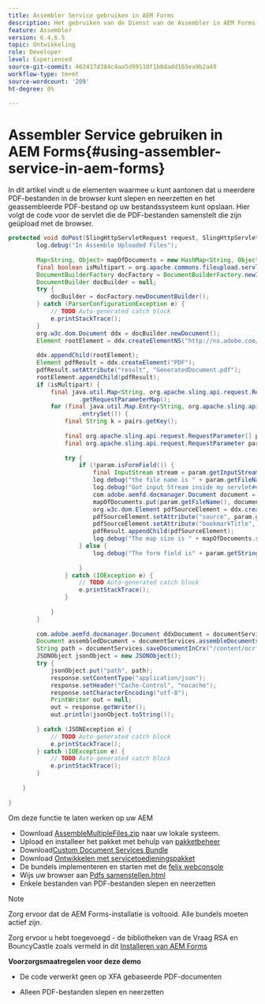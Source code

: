 ```yaml
---
title: Assembler Service gebruiken in AEM Forms
description: Het gebruiken van de Dienst van de Assembler in AEM Forms om veelvoudige pdf- dossiers samen te stellen
feature: Assembler
version: 6.4,6.5
topic: Ontwikkeling
role: Developer
level: Experienced
source-git-commit: 462417d384c4aa5d99110f1b8dadd165ea9b2a49
workflow-type: tm+mt
source-wordcount: '209'
ht-degree: 0%

---
```



# Assembler Service gebruiken in AEM Forms{#using-assembler-service-in-aem-forms}

In dit artikel vindt u de elementen waarmee u kunt aantonen dat u meerdere PDF-bestanden in de browser kunt slepen en neerzetten en het geassembleerde PDF-bestand op uw bestandssysteem kunt opslaan. Hier volgt de code voor de servlet die de PDF-bestanden samenstelt die zijn geüpload met de browser.

```java
protected void doPost(SlingHttpServletRequest request, SlingHttpServletResponse response) {
        log.debug("In Assemble Uploaded Files");
 
        Map<String, Object> mapOfDocuments = new HashMap<String, Object>();
        final boolean isMultipart = org.apache.commons.fileupload.servlet.ServletFileUpload.isMultipartContent(request);
        DocumentBuilderFactory docFactory = DocumentBuilderFactory.newInstance();
        DocumentBuilder docBuilder = null;
        try {
            docBuilder = docFactory.newDocumentBuilder();
        } catch (ParserConfigurationException e) {
            // TODO Auto-generated catch block
            e.printStackTrace();
        }
        org.w3c.dom.Document ddx = docBuilder.newDocument();
        Element rootElement = ddx.createElementNS("http://ns.adobe.com/DDX/1.0/", "DDX");
 
        ddx.appendChild(rootElement);
        Element pdfResult = ddx.createElement("PDF");
        pdfResult.setAttribute("result", "GeneratedDocument.pdf");
        rootElement.appendChild(pdfResult);
        if (isMultipart) {
            final java.util.Map<String, org.apache.sling.api.request.RequestParameter[]> params = request
                    .getRequestParameterMap();
            for (final java.util.Map.Entry<String, org.apache.sling.api.request.RequestParameter[]> pairs : params
                    .entrySet()) {
                final String k = pairs.getKey();
 
                final org.apache.sling.api.request.RequestParameter[] pArr = pairs.getValue();
                final org.apache.sling.api.request.RequestParameter param = pArr[0];
 
                try {
                    if (!param.isFormField()) {
                        final InputStream stream = param.getInputStream();
                        log.debug("the file name is " + param.getFileName());
                        log.debug("Got input Stream inside my servlet####" + stream.available());
                        com.adobe.aemfd.docmanager.Document document = new Document(stream);
                        mapOfDocuments.put(param.getFileName(), document);
                        org.w3c.dom.Element pdfSourceElement = ddx.createElement("PDF");
                        pdfSourceElement.setAttribute("source", param.getFileName());
                        pdfSourceElement.setAttribute("bookmarkTitle", param.getFileName());
                        pdfResult.appendChild(pdfSourceElement);
                        log.debug("The map size is " + mapOfDocuments.size());
                    } else {
                        log.debug("The form field is" + param.getString());
 
                    }
                } catch (IOException e) {
                    // TODO Auto-generated catch block
                    e.printStackTrace();
                }
 
            }
        }
 
        com.adobe.aemfd.docmanager.Document ddxDocument = documentServices.orgw3cDocumentToAEMFDDocument(ddx);
        Document assembledDocument = documentServices.assembleDocuments(mapOfDocuments, ddxDocument);
        String path = documentServices.saveDocumentInCrx("/content/ocrfiles", assembledDocument);
        JSONObject jsonObject = new JSONObject();
        try {
            jsonObject.put("path", path);
            response.setContentType("application/json");
            response.setHeader("Cache-Control", "nocache");
            response.setCharacterEncoding("utf-8");
            PrintWriter out = null;
            out = response.getWriter();
            out.println(jsonObject.toString());
 
        } catch (JSONException e) {
            // TODO Auto-generated catch block
            e.printStackTrace();
        } catch (IOException e) {
            // TODO Auto-generated catch block
            e.printStackTrace();
        }
 
    }
 
}
```

Om deze functie te laten werken op uw AEM

* Download [AssembleMultipleFiles.zip](assets/assemble-multiple-files.zip) naar uw lokale systeem.
* Upload en installeer het pakket met behulp van [pakketbeheer](http://localhost:4502/crx/packmgr/index.jsp)
* Download[Custom Document Services Bundle](/help/forms/assets/common-osgi-bundles/AEMFormsDocumentServices.core-1.0-SNAPSHOT.jar)
* Download [Ontwikkelen met servicetoedieningspakket](/help/forms/assets/common-osgi-bundles/DevelopingWithServiceUser.jar)
* De bundels implementeren en starten met de [felix webconsole](http://localhost:4502/system/console/bundles)
* Wijs uw browser aan [Pdfs samenstellen.html](http://localhost:4502/content/DocumentServices/AssemblePdfs.html)
* Enkele bestanden van PDF-bestanden slepen en neerzetten

>[!NOTE]
>
>Zorg ervoor dat de AEM Forms-installatie is voltooid. Alle bundels moeten actief zijn.
>
>Zorg ervoor u hebt toegevoegd - de bibliotheken van de Vraag RSA en BouncyCastle zoals vermeld in dit [Installeren van AEM Forms](https://helpx.adobe.com/aem-forms/6-3/installing-configuring-aem-forms-osgi.html)
>
>**Voorzorgsmaatregelen voor deze demo**
>
> * De code verwerkt geen op XFA gebaseerde PDF-documenten
   >
   > 
* Alleen PDF-bestanden slepen en neerzetten
>
>







